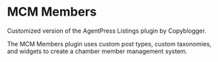 MCM Members
=====================

Customized version of the AgentPress Listings plugin by Copyblogger.

The MCM Members plugin uses custom post types, custom taxonomies, and widgets to create a chamber member management system.
